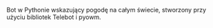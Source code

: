 Bot w Pythonie wskazujący pogodę na całym świecie, stworzony przy użyciu bibliotek Telebot i pyowm.
